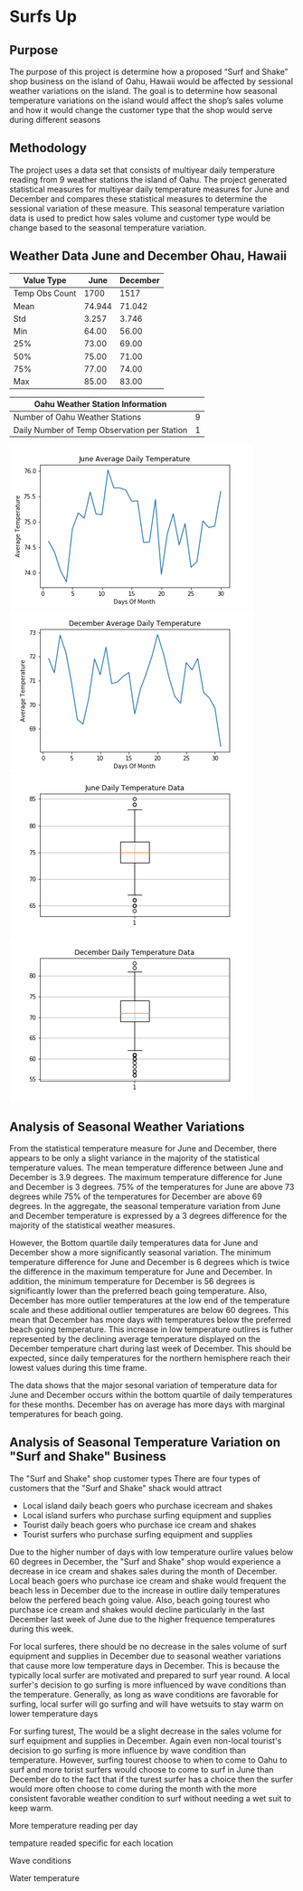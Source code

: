 # Surfs Up

## Purpose

The purpose of this project is determine how a proposed “Surf and Shake” shop business on the island of Oahu, Hawaii would be affected by sessional weather variations on the island. The goal is to determine how seasonal temperature variations on the island would affect the shop’s sales volume and how it would change the customer type that the shop would serve during different seasons 
## Methodology
The project uses a data set that consists of multiyear daily temperature reading from 9 weather stations the island of Oahu. The project generated statistical measures for multiyear daily temperature measures for June and December and compares these statistical measures to determine the sessional variation of these measure. 
This seasonal temperature variation data is used to predict how sales volume and customer type would be change based to the seasonal temperature variation. 

## Weather Data June and December Ohau, Hawaii

|   Value Type  |  June |December|
|---------------|-------|--------|
|Temp Obs Count |1700   |1517    |
| Mean          |74.944 |71.042  |
| Std           |3.257  |3.746   |
| Min           |64.00  |56.00   |
| 25%           |73.00  |69.00   |
| 50%           |75.00  |71.00   |
| 75%           |77.00  |74.00   |
| Max           |85.00  |83.00   |

|        Oahu Weather Station Information        |   |
|------------------------------------------------|---|
| Number of Oahu Weather Stations                | 9 |
| Daily Number of Temp Observation per Station   | 1 |

<img src="https://github.com/berndab/surfs_up/blob/master/june_avg_daily_temp_all_years.png" />
<img src="https://github.com/berndab/surfs_up/blob/master/december_avg_daily_temp_all_years.png" />
<img src="https://github.com/berndab/surfs_up/blob/master/june_daily_temp_all_years_boxplot.png" />
<img src="https://github.com/berndab/surfs_up/blob/master/december_daily_temp_all_years_boxplot.png" />

## Analysis of Seasonal Weather Variations

From the statistical temperature measure for June and December, there appears to be only a slight variance in the majority of the statistical temperature values. The mean temperature difference between June and December is 3.9 degrees. The maximum temperature difference for June and December is 3 degrees. 75% of the temperatures for June are above 73 degrees while 75% of the temperatures for December are above 69 degrees. In the aggregate, the seasonal temperature variation from June and December temperature is expressed by a 3 degrees difference for the majority of the statistical weather measures.

However, the Bottom quartile daily temperatures data for June and December show a more significantly seasonal variation. The minimum temperature difference for June and December is 6 degrees which is twice the difference in the maximum temperature for June and December. In addition, the minimum temperature for December is 56 degrees is significantly lower than the preferred beach going temperature. Also, December has more outlier temperatures at the low end of the temperature scale and these additional outlier temperatures are below 60 degrees. This mean that December has more days with temperatures below the preferred beach going temperature. This increase in low temperature outlires is futher represented by the declining average temperature displayed on the December temperature chart during last week of December. This should be expected, since daily temperatures for the northern hemisphere reach their lowest values during this time frame.

The data shows that the major sesonal variation of temperature data for June and December occurs within the bottom quartile of daily temperatures for these months. December has on average has more days with marginal temperatures for beach going. 

## Analysis of Seasonal Temperature Variation on "Surf and Shake" Business

The "Surf and Shake" shop customer types
There are four types of customers that the "Surf and Shake" shack would attract

* Local island daily beach goers who purchase icecream and shakes
* Local island surfers who purchase surfing equipment and supplies
* Tourist daily beach goers who purchase ice cream and shakes
* Tourist surfers who purchase surfing equipment and supplies

Due to the higher number of days with low temperature ourlire values below 60 degrees in December, the "Surf and Shake" shop would experience a decrease in ice cream and shakes sales during the month of December. Local beach goers who purchase ice cream and shake would frequent the beach less in December due to the increase in outlire daily temperatures below the perfered beach going value. Also, beach going tourest who purchase ice cream and shakes would decline particularly in the last December last week of June due to the higher frequence temperatures during this week.

For local surferes, there should be no decrease in the sales volume of surf equipment and supplies in December due to seasonal weather variations that cause more low temperature days in December. This is because the typically local surfer are motivated and prepared to surf year round. A local surfer's decision to go surfing is more influenced by wave conditions than the temperature. Generally, as long as wave conditions are favorable for surfing, local surfer will go surfing and will have wetsuits to stay warm on lower temperature days

For surfing turest, The would be a slight decrease in the sales volume for surf equipment and supplies in December. Again even non-local tourist's decision to go surfing is more influence by wave condition than temperature. However, surfing tourest choose to when to come to Oahu to surf and more torist surfers would choose to come to surf in June than December do to the fact that if the turest surfer has a choice then the surfer would more often choose to come during the month with the more consistent favorable weather condition to surf without needing a wet suit to keep warm. 



More temperature reading per day

tempature readed specific for each location

Wave conditions

Water temperature

